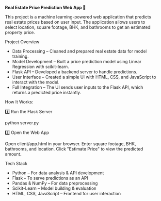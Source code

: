 **Real Estate Price Prediction Web App 🏡**

This project is a machine learning-powered web application that predicts real estate prices based on user input. The application allows users to select location, square footage, BHK, and bathrooms to get an estimated property price.

Project Overview
- Data Processing – Cleaned and prepared real estate data for model training.
- Model Development – Built a price prediction model using Linear Regression with scikit-learn.
- Flask API – Developed a backend server to handle predictions.
- User Interface – Created a simple UI with HTML, CSS, and JavaScript to interact with the model.
- Full Integration – The UI sends user inputs to the Flask API, which returns a predicted price instantly.

How It Works:

1️⃣ Run the Flask Server

python server.py

2️⃣ Open the Web App

Open client/app.html in your browser.
Enter square footage, BHK, bathrooms, and location.
Click "Estimate Price" to view the predicted amount.

Tech Stack
- Python – For data analysis & API development
- Flask – To serve predictions as an API
- Pandas & NumPy – For data preprocessing
- Scikit-Learn – Model building & evaluation
- HTML, CSS, JavaScript – Frontend for user interaction
